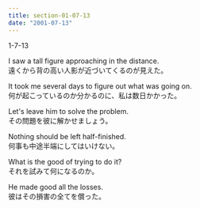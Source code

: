 ```yaml
---
title: section-01-07-13
date: "2001-07-13"
---
```


1-7-13

<!-- end -->

I saw a tall figure approaching in the distance.  
遠くから背の高い人影が近づいてくるのが見えた。  

It took me several days to figure out what was going on.  
何が起こっているのか分かるのに、私は数日かかった。  

Let's leave him to solve the problem.  
その問題を彼に解かせましょう。  

Nothing should be left half-finished.  
何事も中途半端にしてはいけない。  

What is the good of trying to do it?  
それを試みて何になるのか。  

He made good all the losses.  
彼はその損害の全てを償った。  

